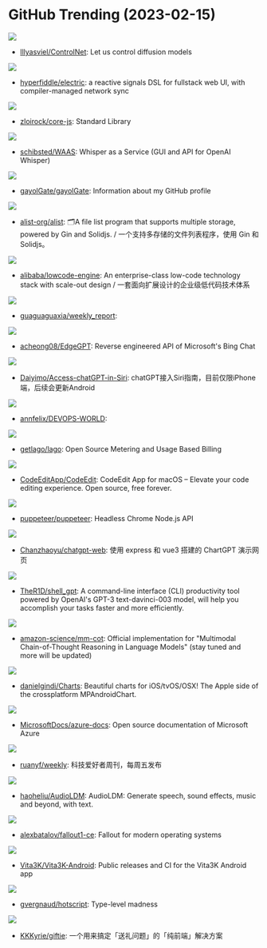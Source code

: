# GitHub Trending (2023-02-15)

![](https://img.shields.io/badge/Python-New%20382-green?style=flat-square&logo=appveyor)
- [lllyasviel/ControlNet](https://github.com/lllyasviel/ControlNet): Let us control diffusion models

![](https://img.shields.io/badge/Clojure-New%20102-green?style=flat-square&logo=appveyor)
- [hyperfiddle/electric](https://github.com/hyperfiddle/electric): a reactive signals DSL for fullstack web UI, with compiler-managed network sync

![](https://img.shields.io/badge/JavaScript-New%20672-green?style=flat-square&logo=appveyor)
- [zloirock/core-js](https://github.com/zloirock/core-js): Standard Library

![](https://img.shields.io/badge/JavaScript-New%20268-green?style=flat-square&logo=appveyor)
- [schibsted/WAAS](https://github.com/schibsted/WAAS): Whisper as a Service (GUI and API for OpenAI Whisper)

![](https://img.shields.io/badge/none-New%2047-green?style=flat-square&logo=appveyor)
- [gayolGate/gayolGate](https://github.com/gayolGate/gayolGate): Information about my GitHub profile

![](https://img.shields.io/badge/Go-New%20185-green?style=flat-square&logo=appveyor)
- [alist-org/alist](https://github.com/alist-org/alist): 🗂️A file list program that supports multiple storage, powered by Gin and Solidjs. / 一个支持多存储的文件列表程序，使用 Gin 和 Solidjs。

![](https://img.shields.io/badge/TypeScript-New%2061-green?style=flat-square&logo=appveyor)
- [alibaba/lowcode-engine](https://github.com/alibaba/lowcode-engine): An enterprise-class low-code technology stack with scale-out design / 一套面向扩展设计的企业级低代码技术体系

![](https://img.shields.io/badge/CSS-New%20266-green?style=flat-square&logo=appveyor)
- [guaguaguaxia/weekly_report](https://github.com/guaguaguaxia/weekly_report): 

![](https://img.shields.io/badge/Python-New%20380-green?style=flat-square&logo=appveyor)
- [acheong08/EdgeGPT](https://github.com/acheong08/EdgeGPT): Reverse engineered API of Microsoft's Bing Chat

![](https://img.shields.io/badge/none-New%20172-green?style=flat-square&logo=appveyor)
- [Daiyimo/Access-chatGPT-in-Siri](https://github.com/Daiyimo/Access-chatGPT-in-Siri): chatGPT接入Siri指南，目前仅限iPhone端，后续会更新Android

![](https://img.shields.io/badge/none-New%2042-green?style=flat-square&logo=appveyor)
- [annfelix/DEVOPS-WORLD](https://github.com/annfelix/DEVOPS-WORLD): 

![](https://img.shields.io/badge/Shell-New%2096-green?style=flat-square&logo=appveyor)
- [getlago/lago](https://github.com/getlago/lago): Open Source Metering and Usage Based Billing

![](https://img.shields.io/badge/Swift-New%2082-green?style=flat-square&logo=appveyor)
- [CodeEditApp/CodeEdit](https://github.com/CodeEditApp/CodeEdit): CodeEdit App for macOS – Elevate your code editing experience. Open source, free forever.

![](https://img.shields.io/badge/TypeScript-New%2018-green?style=flat-square&logo=appveyor)
- [puppeteer/puppeteer](https://github.com/puppeteer/puppeteer): Headless Chrome Node.js API

![](https://img.shields.io/badge/TypeScript-New%2047-green?style=flat-square&logo=appveyor)
- [Chanzhaoyu/chatgpt-web](https://github.com/Chanzhaoyu/chatgpt-web): 使用 express 和 vue3 搭建的 ChartGPT 演示网页

![](https://img.shields.io/badge/Python-New%20270-green?style=flat-square&logo=appveyor)
- [TheR1D/shell_gpt](https://github.com/TheR1D/shell_gpt): A command-line interface (CLI) productivity tool powered by OpenAI's GPT-3 text-davinci-003 model, will help you accomplish your tasks faster and more efficiently.

![](https://img.shields.io/badge/Python-New%2026-green?style=flat-square&logo=appveyor)
- [amazon-science/mm-cot](https://github.com/amazon-science/mm-cot): Official implementation for "Multimodal Chain-of-Thought Reasoning in Language Models" (stay tuned and more will be updated)

![](https://img.shields.io/badge/Swift-New%208-green?style=flat-square&logo=appveyor)
- [danielgindi/Charts](https://github.com/danielgindi/Charts): Beautiful charts for iOS/tvOS/OSX! The Apple side of the crossplatform MPAndroidChart.

![](https://img.shields.io/badge/PowerShell-New%208-green?style=flat-square&logo=appveyor)
- [MicrosoftDocs/azure-docs](https://github.com/MicrosoftDocs/azure-docs): Open source documentation of Microsoft Azure

![](https://img.shields.io/badge/none-New%2047-green?style=flat-square&logo=appveyor)
- [ruanyf/weekly](https://github.com/ruanyf/weekly): 科技爱好者周刊，每周五发布

![](https://img.shields.io/badge/Python-New%20129-green?style=flat-square&logo=appveyor)
- [haoheliu/AudioLDM](https://github.com/haoheliu/AudioLDM): AudioLDM: Generate speech, sound effects, music and beyond, with text.

![](https://img.shields.io/badge/C%2B%2B-New%20132-green?style=flat-square&logo=appveyor)
- [alexbatalov/fallout1-ce](https://github.com/alexbatalov/fallout1-ce): Fallout for modern operating systems

![](https://img.shields.io/badge/none-New%2044-green?style=flat-square&logo=appveyor)
- [Vita3K/Vita3K-Android](https://github.com/Vita3K/Vita3K-Android): Public releases and CI for the Vita3K Android app

![](https://img.shields.io/badge/TypeScript-New%2069-green?style=flat-square&logo=appveyor)
- [gvergnaud/hotscript](https://github.com/gvergnaud/hotscript): Type-level madness

![](https://img.shields.io/badge/Vue-New%2032-green?style=flat-square&logo=appveyor)
- [KKKyrie/giftie](https://github.com/KKKyrie/giftie): 一个用来搞定「送礼问题」的「纯前端」解决方案

